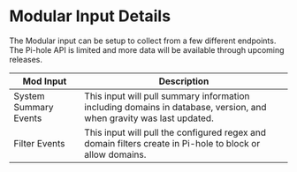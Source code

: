 # Modular Input Details

The Modular input can be setup to collect from a few different endpoints. The Pi-hole API is limited and more data will be available through upcoming releases.

Mod Input | Description
--------- | -----------
System Summary Events | This input will pull summary information including domains in database, version, and when gravity was last updated.
Filter Events | This input will pull the configured regex and domain filters create in Pi-hole to block or allow domains.